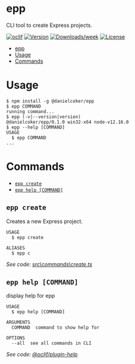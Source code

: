 # epp

CLI tool to create Express projects.

[![oclif](https://img.shields.io/badge/cli-oclif-brightgreen.svg)](https://oclif.io)
[![Version](https://img.shields.io/npm/v/epp.svg)](https://npmjs.org/package/epp)
[![Downloads/week](https://img.shields.io/npm/dw/epp.svg)](https://npmjs.org/package/epp)
[![License](https://img.shields.io/npm/l/epp.svg)](https://github.com/danielcoker/epp/blob/master/package.json)

<!-- toc -->
* [epp](#epp)
* [Usage](#usage)
* [Commands](#commands)
<!-- tocstop -->

# Usage

<!-- usage -->
```sh-session
$ npm install -g @danielcoker/epp
$ epp COMMAND
running command...
$ epp (-v|--version|version)
@danielcoker/epp/0.1.0 win32-x64 node-v12.16.0
$ epp --help [COMMAND]
USAGE
  $ epp COMMAND
...
```
<!-- usagestop -->

# Commands

<!-- commands -->
* [`epp create`](#epp-create)
* [`epp help [COMMAND]`](#epp-help-command)

## `epp create`

Creates a new Express project.

```
USAGE
  $ epp create

ALIASES
  $ epp c
```

_See code: [src\commands\create.ts](https://github.com/danielcoker/epp/blob/v0.1.0/src\commands\create.ts)_

## `epp help [COMMAND]`

display help for epp

```
USAGE
  $ epp help [COMMAND]

ARGUMENTS
  COMMAND  command to show help for

OPTIONS
  --all  see all commands in CLI
```

_See code: [@oclif/plugin-help](https://github.com/oclif/plugin-help/blob/v3.2.0/src\commands\help.ts)_
<!-- commandsstop -->
